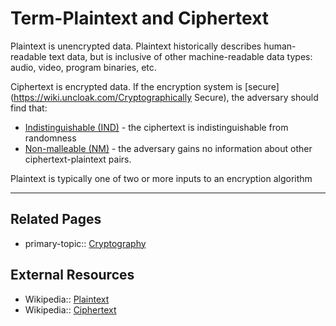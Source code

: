 # Term-Plaintext and Ciphertext
Plaintext is unencrypted data. Plaintext historically describes human-readable text data, but is inclusive of other machine-readable data types: audio, video, program binaries, etc.

Ciphertext is encrypted data. If the encryption system is [secure](https://wiki.uncloak.com/Cryptographically Secure), the adversary should find that:
- [Indistinguishable (IND)](https://wiki.uncloak.com/Indistinguishability (IND)) - the ciphertext is indistinguishable from randomness
- [Non-malleable (NM)](https://wiki.uncloak.com/Non-Malleability (NM) ) - the adversary gains no information about other ciphertext-plaintext pairs.

Plaintext is typically one of two or more inputs to an encryption algorithm

---
## Related Pages
- primary-topic:: [Cryptography](https://wiki.uncloak.com/Cryptography)

## External Resources
- Wikipedia:: [Plaintext](https://en.wikipedia.org/wiki/Plaintext)
- Wikipedia:: [Ciphertext](https://en.wikipedia.org/wiki/Ciphertext)